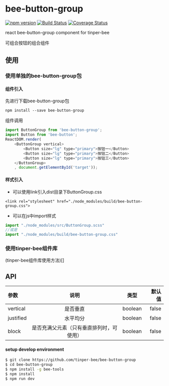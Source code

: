 # bee-button-group
[![npm version](https://img.shields.io/npm/v/bee-button-group.svg)](https://www.npmjs.com/package/bee-button-group)
[![Build Status](https://img.shields.io/travis/tinper-bee/bee-button-group/master.svg)](https://travis-ci.org/tinper-bee/bee-button-group)
[![Coverage Status](https://coveralls.io/repos/github/tinper-bee/bee-button-group/badge.svg?branch=master)](https://coveralls.io/github/tinper-bee/bee-button-group?branch=master)


react bee-button-group component for tinper-bee

可组合按钮的组合组件



## 使用

### 使用单独的bee-button-group包
#### 组件引入
先进行下载bee-button-group包
```
npm install --save bee-button-group
```
组件调用
```js
import ButtonGroup from 'bee-button-group';
import Button from 'bee-button';
ReactDOM.render(
    <ButtonGroup vertical>
        <Button size="lg" type="primary">按钮一</Button>
        <Button size="lg" type="primary">按钮二</Button>
        <Button size="lg" type="primary">按钮三</Button>
    </ButtonGroup>
    , document.getElementById('target'));
```
#### 样式引入
- 可以使用link引入dist目录下ButtonGroup.css
```
<link rel="stylesheet" href="./node_modules/build/bee-button-group.css">
```
- 可以在js中import样式
```js
import "./node_modules/src/ButtonGroup.scss"
//或是
import "./node_modules/build/bee-button-group.css"
```

### 使用tinper-bee组件库
(tinper-bee组件库使用方法)[]



## API

|参数|说明|类型|默认值|
|:---|:----:|:---:|------:|
|vertical|是否垂直|boolean|false|
|justified|水平均分|boolean|false|
|block|是否充满父元素（只有垂直排列时，可使用）|boolean|false|

#### setup develop environment

```sh
$ git clone https://github.com/tinper-bee/bee-button-group
$ cd bee-button-group
$ npm install -g bee-tools
$ npm install
$ npm run dev
```
